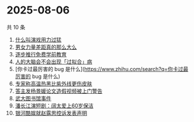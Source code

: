 # 2025-08-06

共 10 条

<!-- BEGIN -->
<!-- 最后更新时间 Wed Aug 06 2025 19:09:05 GMT+0800 (China Standard Time) -->

1. [什么叫演戏用力过猛](https://www.zhihu.com/search?q=什么叫演戏用力过猛)
1. [男女力量差距真的那么大么](https://www.zhihu.com/search?q=男女力量差距真的那么大么)
1. [逐步推行免费学前教育](https://www.zhihu.com/search?q=逐步推行免费学前教育)
1. [人的大脑会不会出现「过拟合」病](https://www.zhihu.com/search?q=人的大脑会不会出现「过拟合」病)
1. [你卡过最厉害的 bug 是什么](https://www.zhihu.com/search?q=你卡过最厉害的 bug
   是什么)
1. [专家称高温热黑比紫外线更伤皮肤](https://www.zhihu.com/search?q=专家称高温热黑比紫外线更伤皮肤)
1. [答主发杨景媛论文造假视频被上门警告](https://www.zhihu.com/search?q=答主发杨景媛论文造假视频被上门警告)
1. [武大图书馆事件](https://www.zhihu.com/search?q=武大图书馆事件)
1. [潘长江演短剧：阔太爱上60岁保洁](https://www.zhihu.com/search?q=潘长江演短剧：阔太爱上60岁保洁)
1. [银河酷娱就赵露思控诉发表声明](https://www.zhihu.com/search?q=银河酷娱就赵露思控诉发表声明)

<!-- END -->
